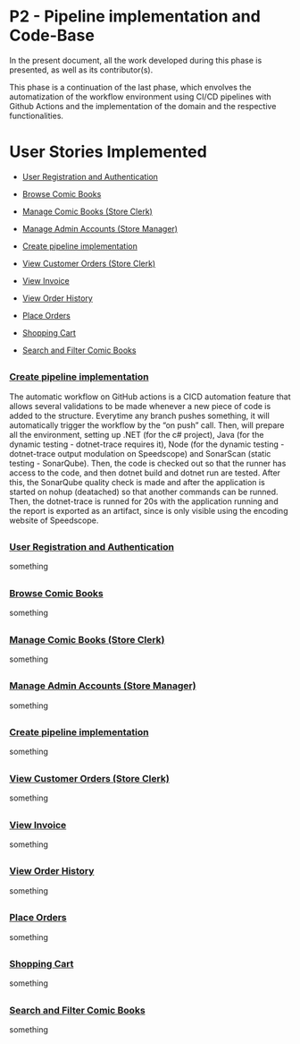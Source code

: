 # P2 - Pipeline implementation and Code-Base

In the present document, all the work developed during this phase is presented, as well as its contributor(s).

This phase is a continuation of the last phase, which envolves the automatization of the workflow environment using CI/CD pipelines with Github Actions and the implementation  of the domain and the respective functionalities. 

# User Stories Implemented

* [User Registration and Authentication](https://github.com/padrinoski/desofs2024_M1C_1/issues/1)

* [Browse Comic Books](https://github.com/padrinoski/desofs2024_M1C_1/issues/2)

* [Manage Comic Books (Store Clerk)](https://github.com/padrinoski/desofs2024_M1C_1/issues/8)

* [Manage Admin Accounts (Store Manager)](https://github.com/padrinoski/desofs2024_M1C_1/issues/10)

* [Create pipeline implementation](https://github.com/padrinoski/desofs2024_M1C_1/issues/11)

* [View Customer Orders (Store Clerk)](https://github.com/padrinoski/desofs2024_M1C_1/issues/9)

* [View Invoice](https://github.com/padrinoski/desofs2024_M1C_1/issues/7)

* [View Order History](https://github.com/padrinoski/desofs2024_M1C_1/issues/6)

* [Place Orders](https://github.com/padrinoski/desofs2024_M1C_1/issues/5)

* [Shopping Cart](https://github.com/padrinoski/desofs2024_M1C_1/issues/4)

* [Search and Filter Comic Books](https://github.com/padrinoski/desofs2024_M1C_1/issues/3)



<h2>  </h2>

### [Create pipeline implementation](https://github.com/padrinoski/desofs2024_M1C_1/issues/11)
The automatic workflow on GitHub actions is a CICD automation feature that allows several validations to be made whenever a new piece of code is added to the structure. Everytime any branch pushes something, it will automatically trigger the workflow by the “on push” call. Then, will prepare all the environment, setting up .NET (for the c# project), Java (for the dynamic testing - dotnet-trace requires it), Node (for the dynamic testing - dotnet-trace output modulation on Speedscope) and SonarScan (static testing - SonarQube). Then, the code is checked out so that the runner has access to the code, and then dotnet build and dotnet run are tested. After this, the SonarQube quality check is made and after the application is started on nohup (deatached) so that another commands can be runned. Then, the dotnet-trace is runned for 20s with the application running and the report is exported as an artifact, since is only visible using the encoding website of Speedscope.

<h2>  </h2>

### [User Registration and Authentication](https://github.com/padrinoski/desofs2024_M1C_1/issues/1)
something
<h2>  </h2>

### [Browse Comic Books](https://github.com/padrinoski/desofs2024_M1C_1/issues/2)
something
<h2>  </h2>

### [Manage Comic Books (Store Clerk)](https://github.com/padrinoski/desofs2024_M1C_1/issues/8)
something
<h2>  </h2>

### [Manage Admin Accounts (Store Manager)](https://github.com/padrinoski/desofs2024_M1C_1/issues/10)
something
<h2>  </h2>

### [Create pipeline implementation](https://github.com/padrinoski/desofs2024_M1C_1/issues/11)
something
<h2>  </h2>

### [View Customer Orders (Store Clerk)](https://github.com/padrinoski/desofs2024_M1C_1/issues/9)
something
<h2>  </h2>

### [View Invoice](https://github.com/padrinoski/desofs2024_M1C_1/issues/7)
something
<h2>  </h2>

### [View Order History](https://github.com/padrinoski/desofs2024_M1C_1/issues/6)
something
<h2>  </h2>

### [Place Orders](https://github.com/padrinoski/desofs2024_M1C_1/issues/5)
something
<h2>  </h2>

### [Shopping Cart](https://github.com/padrinoski/desofs2024_M1C_1/issues/4)
something
<h2>  </h2>

### [Search and Filter Comic Books](https://github.com/padrinoski/desofs2024_M1C_1/issues/3)
something
